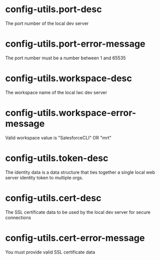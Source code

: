 # config-utils.port-desc

The port number of the local dev server

# config-utils.port-error-message

The port number must be a number between 1 and 65535

# config-utils.workspace-desc

The workspace name of the local lwc dev server

# config-utils.workspace-error-message

Valid workspace value is "SalesforceCLI" OR "mrt"

# config-utils.token-desc

The identity data is a data structure that ties together a single local web server identity token to multiple orgs.

# config-utils.cert-desc

The SSL certificate data to be used by the local dev server for secure connections

# config-utils.cert-error-message

You must provide valid SSL certificate data
